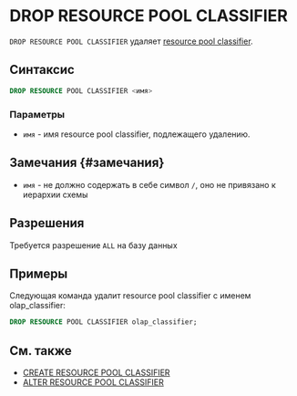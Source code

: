 # DROP RESOURCE POOL CLASSIFIER

`DROP RESOURCE POOL CLASSIFIER` удаляет [resource pool classifier](../../../../concepts/gloassary#resource-pool-classifier).

## Синтаксис

```sql
DROP RESOURCE POOL CLASSIFIER <имя>
```

### Параметры

* `имя` - имя resource pool classifier, подлежащего удалению.

## Замечания {#замечания}

* `имя` - не должно содержать в себе символ `/`, оно не привязано к иерархии схемы

## Разрешения

Требуется разрешение `ALL` на базу данных

## Примеры

Следующая команда удалит resource pool classifier с именем olap_classifier:

```sql
DROP RESOURCE POOL CLASSIFIER olap_classifier;
```

## См. также

* [CREATE RESOURCE POOL CLASSIFIER](create-resource-pool-classifier.md)
* [ALTER RESOURCE POOL CLASSIFIER](alter-resource-pool-classifier.md)